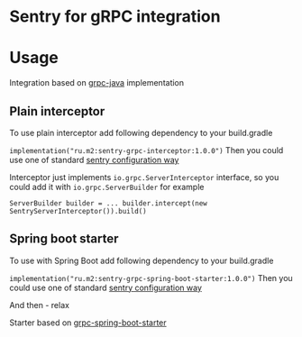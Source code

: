 # Sentry for gRPC integration

Usage
=====
Integration based on [grpc-java](https://github.com/grpc/grpc-java) implementation

Plain interceptor
-----------------

To use plain interceptor add following dependency to your build.gradle    

`
implementation("ru.m2:sentry-grpc-interceptor:1.0.0")
`
Then you could use one of standard [sentry configuration way](https://docs.sentry.io/platforms/java/configuration/#setting-the-dsn)

Interceptor just implements `io.grpc.ServerInterceptor` interface, so you could add it with `io.grpc.ServerBuilder` for example

`
ServerBuilder builder = ...
builder.intercept(new SentryServerInterceptor()).build()
`

Spring boot starter
-----------------

To use with Spring Boot add following dependency to your build.gradle    

`
implementation("ru.m2:sentry-grpc-spring-boot-starter:1.0.0")
`
Then you could use one of standard [sentry configuration way](https://docs.sentry.io/platforms/java/configuration/#setting-the-dsn)

And then - relax

Starter based on [grpc-spring-boot-starter](https://github.com/LogNet/grpc-spring-boot-starter)